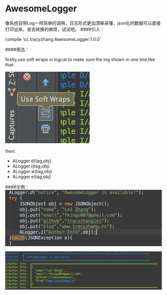 # AwesomeLogger
像系统自带Log一样简单的调用，日志形式更加清晰易懂，json化的数据可以直接打印出来，省去转换的麻烦，试试吧。
####引入：

compile 'cc.tracyzhang:AwesomeLogger:1.0.0'

####用法：

firstly,use soft wraps in logcat to make sure the log shown in one line,like that:

![use soft wraps](https://github.com/TracyZhangLei/AwesomeLogger/blob/master/use_soft_wraps.png)

then:

* ALogger.d(tag,obj)
* ALogger.i(tag,obj) 
* ALogger.w(tag,obj) 
* ALogger.e(tag,obj)


####示例：
![usage](https://github.com/TracyZhangLei/AwesomeLogger/blob/master/usage.png)</p>
![sample](https://github.com/TracyZhangLei/AwesomeLogger/blob/master/sample.png)

